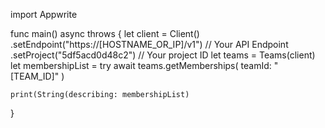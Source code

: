 import Appwrite

func main() async throws {
    let client = Client()
      .setEndpoint("https://[HOSTNAME_OR_IP]/v1") // Your API Endpoint
      .setProject("5df5acd0d48c2") // Your project ID
    let teams = Teams(client)
    let membershipList = try await teams.getMemberships(
        teamId: "[TEAM_ID]"
    )

    print(String(describing: membershipList)
}
